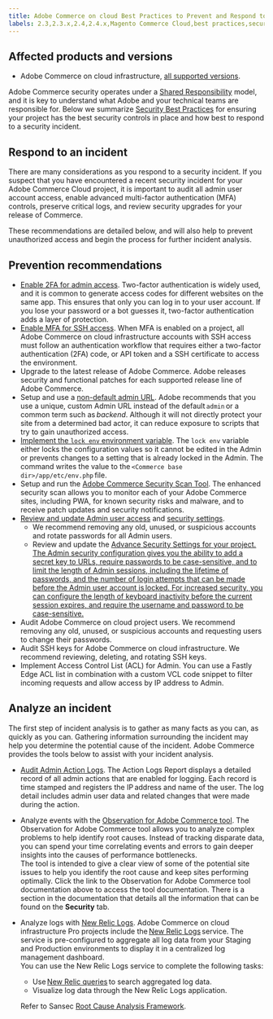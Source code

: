 ```yaml
---
title: Adobe Commerce on cloud Best Practices to Prevent and Respond to a Security Incident
labels: 2.3,2.3.x,2.4,2.4.x,Magento Commerce Cloud,best practices,security,Adobe Commerce,cloud infrastructure
---
```


## Affected products and versions

* Adobe Commerce on cloud infrastructure, [all supported versions](https://magento.com/sites/default/files/magento-software-lifecycle-policy.pdf).


Adobe Commerce security operates under a [Shared Responsibility](https://www.adobe.com/content/dam/cc/en/trust-center/ungated/whitepapers/experience-cloud/adobe-commerce-shared-responsibility-guide.pdf) model, and it is key to understand what Adobe and your technical teams are responsible for. Below we summarize [Security Best Practices](https://www.adobe.com/content/dam/cc/en/security/pdfs/Adobe-Magento-Commerce-Best-Practices-Guide.pdf) for ensuring your project has the best security controls in place and how best to respond to a security incident.

## Respond to an incident

There are many considerations as you respond to a security incident. If you suspect that you have encountered a recent security incident for your Adobe Commerce Cloud project, it is important to audit all admin user account access, enable advanced multi-factor authentication (MFA) controls, preserve critical logs, and review security upgrades for your release of Commerce.

These recommendations are detailed below, and will also help to prevent unauthorized access and begin the process for further incident analysis.

## Prevention recommendations

* [Enable 2FA for admin access](https://docs.magento.com/user-guide/stores/security-two-factor-authentication.html).
    Two-factor authentication is widely used, and it is common to generate access codes for different websites on the same app. This ensures that only you can log in to your user account. If you lose your password or a bot guesses it, two-factor authentication adds a layer of protection.
* [Enable MFA for SSH access](https://devdocs.magento.com/cloud/project/project-enable-mfa-enforcement.html).
    When MFA is enabled on a project, all Adobe Commerce on cloud infrastructure accounts with SSH access must follow an authentication workflow that requires either a two-factor authentication (2FA) code, or API token and a SSH certificate to access the environment.
* Upgrade to the latest release of Adobe Commerce.
    Adobe releases security and functional patches for each supported release line of Adobe Commerce.
* Setup and use a [non-default admin URL](https://docs.magento.com/user-guide/stores/store-urls-custom-admin.html).
    Adobe recommends that you use a unique, custom Admin URL instead of the default `admin` or a common term such as *backend*. Although it will not directly protect your site from a determined bad actor, it can reduce exposure to scripts that try to gain unauthorized access.
* [Implement the `lock env` environment variable](https://experienceleague.adobe.com/docs/commerce-operations/configuration-guide/cli/configuration-management/set-configuration-values.html#set-configuration-values-that-cannot-be-edited-in-the-admin).
    The `lock env` variable either locks the configuration values so it cannot be edited in the Admin or prevents changes to a setting that is already locked in the Admin. The command writes the value to the `<Commerce base dir>/app/etc/env.php` file.
* Setup and run the [Adobe Commerce Security Scan Tool](https://docs.magento.com/user-guide/magento/security-scan.html).
    The enhanced security scan allows you to monitor each of your Adobe Commerce sites, including PWA, for known security risks and malware, and to receive patch updates and security notifications.
* [Review and update Admin user access](https://docs.magento.com/user-guide/system/permissions-users-all.html) and [security settings](https://docs.magento.com/user-guide/system/permissions-users-all.html).
    * We recommend removing any old, unused, or suspicious accounts and rotate passwords for all Admin users.
    * Review and update the <ins>Advance Security Settings<ins> for your project. The Admin security configuration gives you the ability to add a secret key to URLs, require passwords to be case-sensitive, and to limit the length of Admin sessions, including the lifetime of passwords, and the number of login attempts that can be made before the Admin user account is <ins>locked</ins>. For increased security, you can configure the length of keyboard inactivity before the current session expires, and require the username and password to be case-sensitive.
* Audit Adobe Commerce on cloud project users.
    We recommend removing any old, unused, or suspicious accounts and requesting users to change their passwords.
* Audit SSH keys for Adobe Commerce on cloud infrastructure.
    We recommend reviewing, deleting, and rotating SSH keys.
* Implement Access Control List (ACL) for Admin.
    You can use a Fastly Edge ACL list in combination with a custom VCL code snippet to filter incoming requests and allow access by IP address to Admin.

## Analyze an incident

The first step of incident analysis is to gather as many facts as you can, as quickly as you can. Gathering information surrounding the incident may help you determine the potential cause of the incident. Adobe Commerce provides the tools below to assist with your incident analysis.

* [Audit Admin Action Logs](https://docs.magento.com/user-guide/system/action-log-report.html).
    The Action Logs Report displays a detailed record of all admin actions that are enabled for logging. Each record is time stamped and registers the IP address and name of the user. The log detail includes admin user data and related changes that were made during the action.
* Analyze events with the [Observation for Adobe Commerce tool](https://experienceleague.adobe.com/docs/commerce-operations/tools/observation-for-adobe-commerce/intro.html?lang=en).
    The Observation for Adobe Commerce tool allows you to analyze complex problems to help identify root causes. Instead of tracking disparate data, you can spend your time correlating events and errors to gain deeper insights into the causes of performance bottlenecks.  
    The tool is intended to give a clear view of some of the potential site issues to help you identify the root cause and keep sites performing optimally. Click the link to the Observation for Adobe Commerce tool documentation above to access the tool documentation. There is a section in the documentation that details all the information that can be found on the **Security** tab.
* Analyze logs with [New Relic Logs](https://devdocs.magento.com/cloud/project/new-relic.html#new-relic-logs).
    Adobe Commerce on cloud infrastructure Pro projects include the [New Relic Logs](https://docs.newrelic.com/docs/logs/new-relic-logs/get-started/introduction-new-relic-logs) service. The service is pre-configured to aggregate all log data from your Staging and Production environments to display it in a centralized log management dashboard.  
    You can use the New Relic Logs service to complete the following tasks:
    * Use [New Relic queries](https://docs.newrelic.com/docs/logs/new-relic-logs/ui-data/query-syntax-logs) to search aggregated log data.
    * Visualize log data through the New Relic Logs application.

    Refer to Sansec [Root Cause Analysis Framework](https://sansec.io/kb/incident-response/magento-root-cause-analysis).
